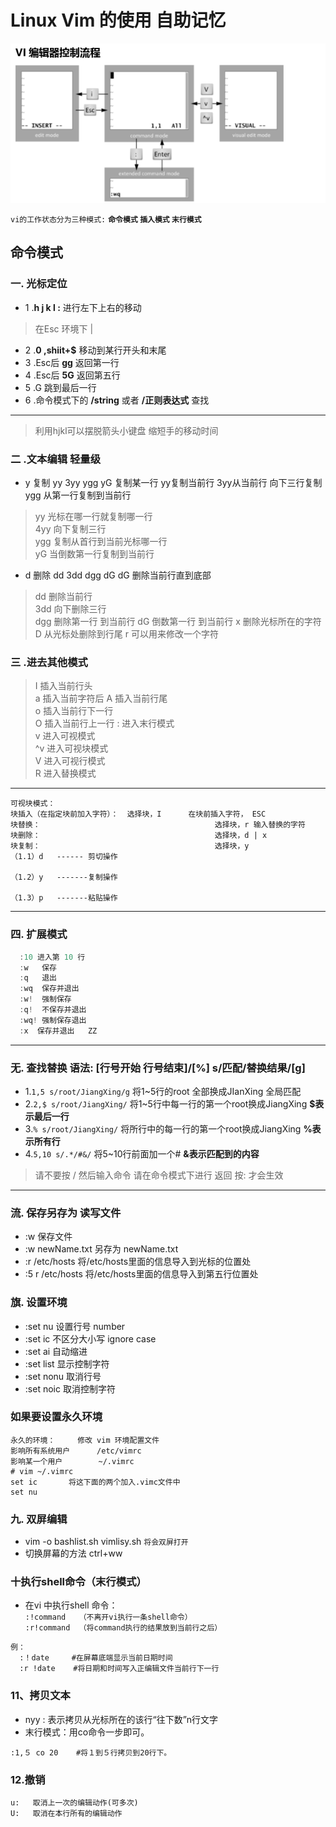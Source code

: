Linux Vim 的使用 自助记忆
====
![Vim.png](/Image/Vim.png)

`vi的工作状态分为三种模式:` **`命令模式` `插入模式` `末行模式`**
## 命令模式
### 一. 光标定位
* 1 .**h j k l :** 进行左下上右的移动
> 在Esc  环境下 |
* 2 .**0 ,shiit+$** 移动到某行开头和末尾
* 3 .Esc后  **gg** 返回第一行
* 4 .Esc后  **5G** 返回第五行
* 5 .G 跳到最后一行 
* 6 .命令模式下的 **/string** 或者  **/正则表达式** 查找
----
> 利用hjkl可以摆脱箭头小键盘  缩短手的移动时间
### 二 .文本编辑 轻量级
* y 复制 yy 3yy ygg yG  复制某一行 yy复制当前行 3yy从当前行 向下三行复制 ygg 从第一行复制到当前行
> yy 光标在哪一行就复制哪一行  
> 4yy 向下复制三行  
> ygg 复制从首行到当前光标哪一行  
> yG 当倒数第一行复制到当前行  
* d 删除 dd 3dd dgg dG dG 删除当前行直到底部
> dd  删除当前行    
> 3dd 向下删除三行  
> dgg 删除第一行 到当前行
> dG 倒数第一行 到当前行
> x 删除光标所在的字符       
> D 从光标处删除到行尾 
> r 可以用来修改一个字符 
### 三 .进去其他模式
> I  插入当前行头  
> a  插入当前字符后 
> A  插入当前行尾  
> o  插入当前行下一行  
> O  插入当前行上一行
> :  进入末行模式  
> v  进入可视模式  
> ^v 进入可视块模式    
> V  进入可视行模式     
> R  进入替换模式  
----
```
可视块模式：         
块插入（在指定块前加入字符）：  选择块，I      在块前插入字符， ESC        
块替换：                                       选择块，r 输入替换的字符         
块删除：                                       选择块，d | x         
块复制：                                       选择块，y
（1.1）d   ------ 剪切操作

（1.2）y   -------复制操作

（1.3）p   -------粘贴操作
```
----
### 四. 扩展模式
```c#
  :10 进入第 10 行      
  :w   保存      
  :q   退出       
  :wq  保存并退出         
  :w!  强制保存       
  :q!  不保存并退出          
  :wq! 强制保存退出   
  :x  保存并退出   ZZ  
```
---
### 无. 查找替换 语法: [行号开始 行号结束]/[%] s/匹配/替换结果/[g] 
* 1.`1,5 s/root/JiangXing/g`    将1~5行的root 全部换成JIanXing 全局匹配 
* 2.`2,$ s/root/JiangXing/`     将1~5行中每一行的第一个root换成JiangXing **$表示最后一行**
* 3.`% s/root/JiangXing/`       将所行中的每一行的第一个root换成JiangXing **%表示所有行**
* 4.`5,10 s/.*/#&/` 将5~10行前面加一个#   **&表示匹配到的内容**
> 请不要按 / 然后输入命令
> 请在命令模式下进行  返回 按: 才会生效
---
### 流. 保存另存为 读写文件
* :w 保存文件
* :w newName.txt 另存为 newName.txt
* :r /etc/hosts 将/etc/hosts里面的信息导入到光标的位置处
* :5 r /etc/hosts  将/etc/hosts里面的信息导入到第五行位置处
### 旗. 设置环境
* :set nu 设置行号 number
* :set ic 不区分大小写 ignore case
* :set ai 自动缩进
* :set list 显示控制字符
* :set nonu 取消行号
* :set noic 取消控制字符
### 如果要设置永久环境 
``` shell
永久的环境：     修改 vim 环境配置文件                     
影响所有系统用户      /etc/vimrc                    
影响某一个用户        ~/.vimrc
# vim ~/.vimrc       
set ic       将这下面的两个加入.vimc文件中
set nu
```
### 九. 双屏编辑
* vim -o bashlist.sh vimlisy.sh  `将会双屏打开`
* 切换屏幕的方法  ctrl+ww
### 十执行shell命令（末行模式） 
* 在vi 中执行shell 命令： <br/>
    `:!command   （不离开vi执行一条shell命令）`<br/> 
    `:r!command  （将command执行的结果放到当前行之后）` <br/>
```
例： 
  :！date     #在屏幕底端显示当前日期时间 
  :r !date    #将日期和时间写入正编辑文件当前行下一行 
```
### 11、拷贝文本  
*  nyy : 表示拷贝从光标所在的该行“往下数”n行文字 
* 末行模式：用co命令一步即可。 
```
:1,５ co 20    #将１到５行拷贝到20行下。 
```
### 12.撤销
`u:   取消上一次的编辑动作(可多次)`</br> 
`U:   取消在本行所有的编辑动作 `</br>
